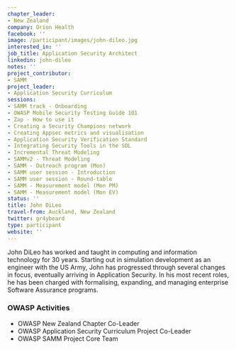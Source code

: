 ```yaml
---
chapter_leader:
- New Zealand
company: Orion Health
facebook: ''
image: /participant/images/john-dileo.jpg
interested_in: ''
job_title: Application Security Architect
linkedin: john-dileo
notes: ''
project_contributor:
- SAMM
project_leader:
- Application Security Curriculum
sessions:
- SAMM track - Onboarding
- OWASP Mobile Security Testing Guide 101
- Zap - How to use it
- Creating a Security Champions network
- Creating Appsec metrics and visualisation
- Application Security Verification Standard
- Integrating Security Tools in the SDL
- Incremental Threat Modeling
- SAMMv2 - Threat Modeling
- SAMM - Outreach program (Mon)
- SAMM user session - Introduction
- SAMM user session - Round-table
- SAMM - Measurement model (Mon PM)
- SAMM - Measurement model (Mon EV)
status: ''
title: John DiLeo
travel-from: Auckland, New Zealand
twitter: gr4ybeard
type: participant
website: ''
---
```


<!-- put more details about participant here -->
John DiLeo has worked and taught in computing and information technology for 30 years. Starting out in simulation development as an engineer with the US Army, John has progressed through several changes in focus, eventually arriving in Application Security. In his most recent roles, he has been charged with formalising, expanding, and managing enterprise Software Assurance programs.

### OWASP Activities
* OWASP New Zealand Chapter Co-Leader
* OWASP Application Security Curriculum Project Co-Leader
* OWASP SAMM Project Core Team